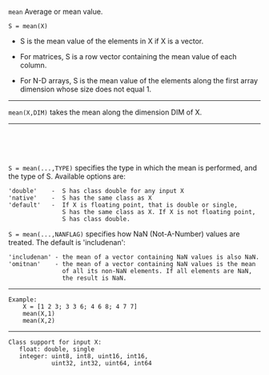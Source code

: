 

`mean`   Average or mean value.

`S = mean(X)` 

* S is the mean value of the elements in X if X is a vector.   
* For matrices, S is a row vector containing the mean value of each column.   

* For N-D arrays, S is the mean value of the elements along the first array dimension whose size does not equal 1.
 

---

`mean(X,DIM)` takes the mean along the dimension DIM of X.
 


---
<br><br><br>




`S = mean(...,TYPE)` specifies the type in which the mean is performed, and the type of S. Available options are:
 
    'double'    -  S has class double for any input X
    'native'    -  S has the same class as X
    'default'   -  If X is floating point, that is double or single,
                   S has the same class as X. If X is not floating point, 
                   S has class double.
 



`S = mean(...,NANFLAG)` specifies how NaN (Not-A-Number) values are treated. The default is 'includenan':
 
    'includenan' - the mean of a vector containing NaN values is also NaN.
    'omitnan'    - the mean of a vector containing NaN values is the mean 
                   of all its non-NaN elements. If all elements are NaN,
                   the result is NaN.
 

---


    Example:
        X = [1 2 3; 3 3 6; 4 6 8; 4 7 7]
        mean(X,1)
        mean(X,2)
 

---

    Class support for input X:
       float: double, single
       integer: uint8, int8, uint16, int16, 
                uint32, int32, uint64, int64